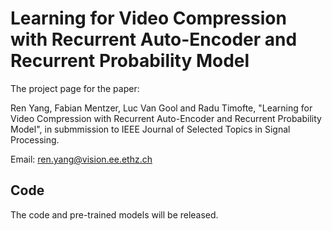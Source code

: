 # Learning for Video Compression with Recurrent Auto-Encoder and Recurrent Probability Model

The project page for the paper:

Ren Yang, Fabian Mentzer, Luc Van Gool and Radu Timofte, "Learning for Video Compression with Recurrent Auto-Encoder and Recurrent Probability Model", in submmission to IEEE Journal of Selected Topics in Signal Processing.

Email: ren.yang@vision.ee.ethz.ch

## Code

The code and pre-trained models will be released.
